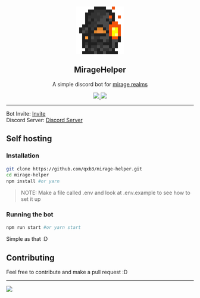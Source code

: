 <p align="center">
  <img src="https://github.com/qxb3/mirage-helper/blob/main/assets/icons/mirage.png?raw=true" align="center">
</p>

<h2 align="center">MirageHelper</h2>
<p align="center">
  A simple discord bot for <a href="https://www.miragerealms.co.uk/">mirage realms</a>
</p>

<p align"center">
  <a href="https://img.shields.io/badge/contributions-welcome-brightgreen.svg?style=flat"></a>
</p>
<p align="center">
  <a href="https://github.com/dwyl/qxb3/mirage-helper">
    <img src="https://img.shields.io/badge/contributions-welcome-brightgreen.svg?style=flat">
  </a>

  <a href="https://github.com/qxb3/mirage-helper/blob/main/LICENSE">
    <img src="https://badgen.net/github/license/qxb3/mirage-helper">
  </a>
</p>

---

Bot Invite: [Invite](https://discordbotlist.com/bots/miragebot)
<br>
Discord Server: [Discord Server](https://discord.gg/jmcWaC829X)

## Self hosting

### Installation

```bash
git clone https://github.com/qxb3/mirage-helper.git
cd mirage-helper
npm install #or yarn
```

> NOTE: Make a file called .env and look at .env.example
to see how to set it up

### Running the bot

```bash
npm run start #or yarn start
```

Simple as that :D

## Contributing
Feel free to contribute and make a pull request :D

---

<a href="https://github.com/qxb3/mirage-helper">
  <img src="http://ForTheBadge.com/images/badges/built-with-love.svg">
</a>
